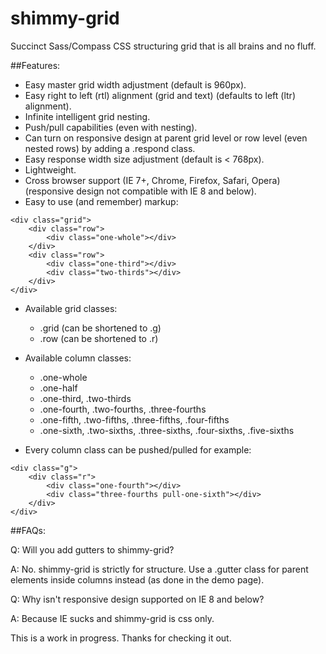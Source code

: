 shimmy-grid
===========

Succinct Sass/Compass CSS structuring grid that is all brains and no fluff.

##Features:

* Easy master grid width adjustment (default is 960px).
* Easy right to left (rtl) alignment (grid and text) (defaults to left (ltr) alignment).
* Infinite intelligent grid nesting.
* Push/pull capabilities (even with nesting).
* Can turn on responsive design at parent grid level or row level (even nested rows) by adding a .respond class.
* Easy response width size adjustment (default is < 768px).
* Lightweight.
* Cross browser support (IE 7+, Chrome, Firefox, Safari, Opera) (responsive design not compatible with IE 8 and below).
* Easy to use (and remember) markup:

```
<div class="grid">
	<div class="row">
		<div class="one-whole"></div>
	</div>
	<div class="row">
		<div class="one-third"></div>
		<div class="two-thirds"></div>
	</div>
</div>
```

* Available grid classes:
	* .grid (can be shortened to .g)
	* .row (can be shortened to .r)

* Available column classes:
	* .one-whole
	* .one-half
	* .one-third, .two-thirds
	* .one-fourth, .two-fourths, .three-fourths
	* .one-fifth, .two-fifths, .three-fifths, .four-fifths
	* .one-sixth, .two-sixths, .three-sixths, .four-sixths, .five-sixths

* Every column class can be pushed/pulled for example:

```
<div class="g">
	<div class="r">
		<div class="one-fourth"></div>
		<div class="three-fourths pull-one-sixth"></div>
	</div>
</div>
```

##FAQs:

Q: Will you add gutters to shimmy-grid?

A: No. shimmy-grid is strictly for structure. Use a .gutter class for parent elements inside columns instead (as done in the demo page).

Q: Why isn't responsive design supported on IE 8 and below?

A: Because IE sucks and shimmy-grid is css only.

This is a work in progress. Thanks for checking it out.